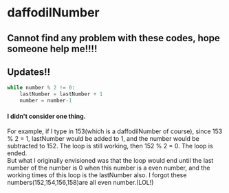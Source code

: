 # daffodilNumber
## Cannot find any problem with these codes, hope someone help me!!!!



## Updates!!

```python
while number % 2 != 0:
    lastNumber = lastNumber + 1
    number = number-1
```
#### I didn't consider one thing.  
For example, if I type in 153(which is a daffodilNumber of course), since 153 % 2 = 1, lastNumber would be added to 1, and the number would be subtracted to 152. The loop is still working, then 152 % 2 = 0. The loop is ended.  
But what I originally envisioned was that the loop would end until the last number of the number is 0 when this number is a even number, and the working times of this loop is the lastNumber also. I forgot these numbers(152,154,156,158)are all even number.(LOL!)

